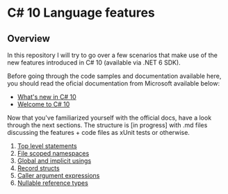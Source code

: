 # C# 10 Language features

## Overview

In this repository I will try to go over a few scenarios that make use of the new features introduced in C# 10 (available via .NET 6 SDK).

Before going through the code samples and documentation available here, you should read the oficial documentation from Microsoft available below:

* [What's new in C# 10](https://docs.microsoft.com/en-us/dotnet/csharp/whats-new/csharp-10)
* [Welcome to C# 10](https://devblogs.microsoft.com/dotnet/welcome-to-csharp-10/)

 Now that you've familiarized yourself with the official docs, have a look through the next sections. The structure is [in progress] with .md files discussing the features + code files as xUnit tests or otherwise.

1. [Top level statements](docs/TopLevelStatements.md)
2. [File scoped namespaces](docs/FileScopedNamespaces.md)
3. [Global and implicit usings](docs/GlobalAndImplicitUsings.md)
4. [Record structs](docs/RecordStructs.md)
5. [Caller argument expressions](docs/CallerArgumentExpressions.md)
6. [Nullable reference types](docs/NullableReferenceTypes.md)